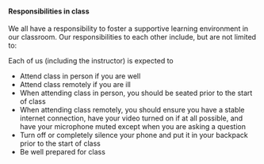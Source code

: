 #### Responsibilities in class

We all have a responsibility to foster a supportive learning environment in our classroom. Our responsibilities to each other include, but are not limited to:

Each of us (including the instructor) is expected to

* Attend class in person if you are well
* Attend class remotely if you are ill
* When attending class in person, you should be seated prior to the start of class
* When attending class remotely, you should ensure you have a stable internet connection, have your video turned on if at all possible, and have your microphone muted except when you are asking a question
* Turn off or completely silence your phone and put it in your backpack prior to the start of class
* Be well prepared for class
